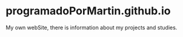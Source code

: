 # programadoPorMartin.github.io
My own webSite, there is  information about my projects and studies.
